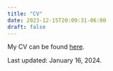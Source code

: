 ```yaml
---
title: "CV"
date: 2023-12-15T20:09:31-06:00
draft: false
---
```


My CV can be found [here](/Bosnich_CV.pdf).

Last updated: January 16, 2024.